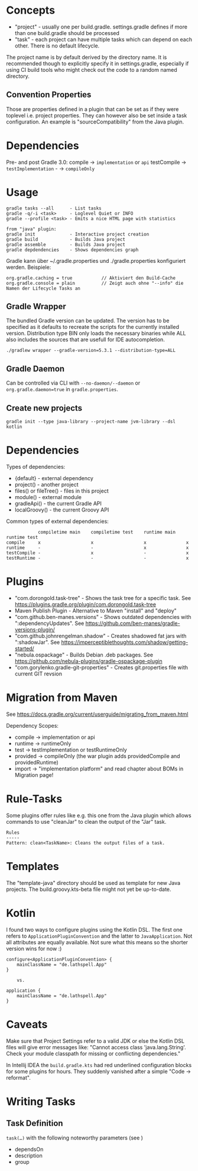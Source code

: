 
Concepts
========

* "project" - usually one per build.gradle. settings.gradle defines if more than one build.gradle should be processed 
* "task" - each project can have multiple tasks which can depend on each other. There is no default lifecycle.

The project name is by default derived by the directory name. It is recommended though to
explicitly specify it in settings.gradle, especially if using CI build tools who might check out the
code to a random named directory.

Convention Properties
---------------------
Those are properties defined in a plugin that can be set as if they were toplevel i.e. project properties.
They can however also be set inside a task configuration. An example is "sourceCompatibility" from the Java plugin. 

Dependencies
============

Pre- and post Gradle 3.0:
    compile     -> `implementation` or `api`
    testCompile -> `testImplementation`
    -           -> `compileOnly` 

Usage
=====

    gradle tasks --all      - List tasks
    gradle -q/-i <task>     - Loglevel Quiet or INFO
    gradle --profile <task> - Emits a nice HTML page with statistics 

    from "java" plugin:
    gradle init             - Interactive project creation
    gradle build            - Builds Java project
    gradle assemble         - Builds Java project
    gradle depdendencies    - Shows dependencies graph

Gradle kann über ~/.gradle.properties und ./gradle.properties konfiguriert werden.
Beispiele:

    org.gradle.caching = true           // Aktiviert den Build-Cache
    org.gradle.console = plain          // Zeigt auch ohne "--info" die Namen der Lifecycle Tasks an

Gradle Wrapper
--------------

The bundled Gradle version can be updated. The version has to be specified as it defaults to
recreate the scripts for the currently installed version. Distribution type BIN only loads the
necessary binaries while ALL also includes the sources that are usefull for IDE autocompletion. 

    ./gradlew wrapper --gradle-version=5.3.1 --distribution-type=ALL 

Gradle Daemon
-------------

Can be controlled via CLI with `--no-daemon/--daemon` or `org.gradle.daemon=true` in `gradle.properties`.

Create new projects
-------------------

    gradle init --type java-library --project-name jvm-library --dsl kotlin

Dependencies
============

Types of dependencies:
* {default}                - external dependency
* project()                - another project
* files() or fileTree()    - files in this project
* module()                 - external module
* gradleApi()              - the current Gradle API
* localGroovy()            - the current Groovy API 

Common types of external dependencies:

                compiletime main    compiletime test    runtime main    runtime test     
    compile     x                   x                   x               x
    runtime     -                   -                   x               x               
    testCompile -                   x                   -               x
    testRuntime -                   -                   -               x

Plugins
=======

* "com.dorongold.task-tree" - Shows the task tree for a specific task. See https://plugins.gradle.org/plugin/com.dorongold.task-tree
* Maven Publish Plugin - Alternative to Maven "install" and "deploy"
* "com.github.ben-manes.versions" - Shows outdated dependencies with ":dependencyUpdates". See https://github.com/ben-manes/gradle-versions-plugin/
* "com.github.johnrengelman.shadow" - Creates shadowed fat jars with ":shadowJar". See https://imperceptiblethoughts.com/shadow/getting-started/
* "nebula.ospackage" - Builds Debian .deb packages. See https://github.com/nebula-plugins/gradle-ospackage-plugin
* "com.gorylenko.gradle-git-properties" - Creates git.properties file with current GIT revsion

Migration from Maven
====================

See https://docs.gradle.org/current/userguide/migrating_from_maven.html

Dependency Scopes:
* compile -> implementation or api
* runtime -> runtimeOnly
* test -> testImplementation or testRuntimeOnly
* provided -> compileOnly (the war plugin adds providedCompile and providedRuntime)
* import -> "implementation platform" and read chapter about BOMs in Migration page!

Rule-Tasks
==========

Some plugins offer rules like e.g. this one from the Java plugin which allows commands to
use "cleanJar" to clean the output of the "Jar" task.

    Rules
    -----
    Pattern: clean<TaskName>: Cleans the output files of a task.

Templates
==========

The "template-java" directory should be used as template for new Java projects.
The build.groovy.kts-beta file might not yet be up-to-date.

Kotlin
======

I found two ways to configure plugins using the Kotlin DSL. The first one refers to
`ApplicationPluginConvention` and the latter to `JavaApplication`. Not all attributes
are equally available. Not sure what this means so the shorter version wins for now :)  

```
configure<ApplicationPluginConvention> {
    mainClassName = "de.lathspell.App"
}

    vs.
    
application {
    mainClassName = "de.lathspell.App"
}
```

Caveats
=======

Make sure that Project Settings refer to a valid JDK or else the Kotlin DSL files will give error messages like:
"Cannot access class 'java.lang.String'. Check your module classpath for missing or conflicting dependencies."

In Intellij IDEA the `build.gradle.kts` had red underlined configuration blocks for some plugins for hours.
They suddenly vanished after a simple "Code -> reformat".

Writing Tasks
=============

Task Definition
---------------

`task(…)` with the following noteworthy parameters (see )
* dependsOn
* description
* group

